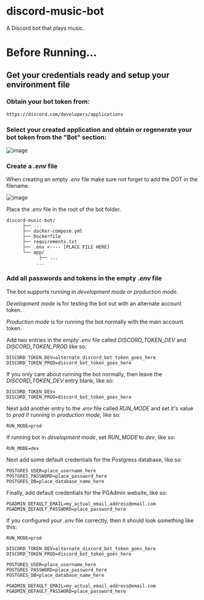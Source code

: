 # discord-music-bot
A Discord bot that plays music.

# Before Running...
## Get your credentials ready and setup your environment file
### Obtain your bot token from:
```
https://discord.com/developers/applications
```
### Select your created application and obtain or regenerate your bot token from the "Bot" section:
![image](https://user-images.githubusercontent.com/507320/211165467-1eecb619-b8c3-4999-9dd3-4c09f1fe9b59.png)

### Create a *.env* file
When creating an empty *.env* file make sure not forget to add the DOT in the filename.

![image](https://user-images.githubusercontent.com/507320/211166034-b306ae5b-cea6-4097-84cc-29cc2032e8d0.png)

Place the *.env* file in the root of the bot folder.

```
discord-music-bot/
      ├── ...
      ├── docker-compose.yml
      ├── Dockerfile
      ├── requirements.txt
      ├── .env <---- [PLACE FILE HERE]
      └── app/
            ├── ... 
           ...
```

### Add all passwords and tokens in the empty *.env* file

The bot supports running in *development mode* or *production mode*.

*Development mode* is for testing the bot out with an alternate account token.

*Production mode* is for running the bot normally with the main account token.

Add two entries in the empty *.env* file called *DISCORD_TOKEN_DEV* and *DISCORD_TOKEN_PROD* like so:

```
DISCORD_TOKEN_DEV=alternate_discord_bot_token_goes_here
DISCORD_TOKEN_PROD=discord_bot_token_goes_here
```

If you only care about running the bot normally, then leave the *DISCORD_TOKEN_DEV* entry blank, like so:

```
DISCORD_TOKEN_DEV=
DISCORD_TOKEN_PROD=discord_bot_token_goes_here
```

Next add another entry to the *.env* file called *RUN_MODE* and set it's value to *prod* if running in *production mode*, like so:

```
RUN_MODE=prod
```

If running bot in *development mode*, set *RUN_MODE* to *dev*, like so:

```
RUN_MODE=dev
```

Next add some default credentials for the Postgress database, like so:
```
POSTGRES_USER=place_username_here
POSTGRES_PASSWORD=place_password_here
POSTGRES_DB=place_database_name_here
```

Finally, add default credentials for the PGAdmin website, like so:
```
PGADMIN_DEFAULT_EMAIL=my_actual_email_address@email.com
PGADMIN_DEFAULT_PASSWORD=place_password_here
```

If you configured your *.env* file correctly, then it should look something like this:
```
RUN_MODE=prod

DISCORD_TOKEN_DEV=alternate_discord_bot_token_goes_here
DISCORD_TOKEN_PROD=discord_bot_token_goes_here

POSTGRES_USER=place_username_here
POSTGRES_PASSWORD=place_password_here
POSTGRES_DB=place_database_name_here

PGADMIN_DEFAULT_EMAIL=my_actual_email_address@email.com
PGADMIN_DEFAULT_PASSWORD=place_password_here
```
